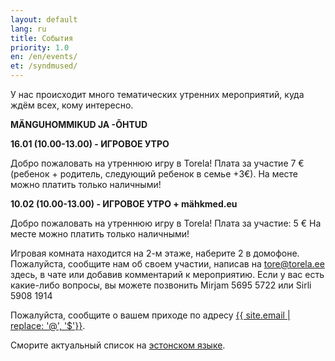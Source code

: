 ```yaml
---
layout: default
lang: ru
title: События
priority: 1.0
en: /en/events/
et: /syndmused/
---
```

У нас происходит много тематических утренних мероприятий, куда ждём всех, кому интересно.

**MÄNGUHOMMIKUD JA -ÕHTUD**


**16.01 (10.00-13.00) - ИГРОВОЕ УТРО**

Добро пожаловать на утреннюю игру в Torela!
Плата за участие 7 € (ребенок + родитель, следующий ребенок в семье +3€).
На месте можно платить только наличными!


**10.02 (10.00-13.00) - ИГРОВОЕ УТРО + mähkmed.eu**

Добро пожаловать на утреннюю игру в Torela!
Плата за участие: 5 €
На месте можно платить только наличными!





Игровая комната находится на 2-м этаже, наберите 2 в домофоне. Пожалуйста, сообщите нам об своем участии, написав на tore@torela.ee здесь, в чате или добавив комментарий к мероприятию.
Если у вас есть какие-либо вопросы, вы можете позвонить  Mirjam 5695 5722 или Sirli 5908 1914

Пожалуйста, сообщите о вашем приходе по адресу [{{ site.email | replace: '@', '$'}}](mailto).

Сморите актуальный список на [эстонском языке](/syndmused/).



